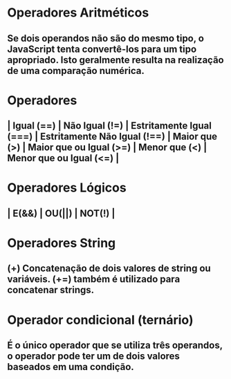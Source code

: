 # Operadores Aritméticos

## Se dois operandos não são do mesmo tipo, o JavaScript tenta convertê-los para um tipo apropriado. Isto geralmente resulta na realização de uma comparação numérica.

# Operadores

## | Igual (==) | Não Igual (!=) | Estritamente Igual (===) | Estritamente Não Igual (!==) | Maior que (>) | Maior que ou Igual (>=) | Menor que (<) | Menor que ou Igual (<=) |

# Operadores Lógicos

## | E(&&) | OU(||) | NOT(!) |

# Operadores String

## (+) Concatenação de dois valores de string ou variáveis. (+=) também é utilizado para concatenar strings.

# Operador condicional (ternário)

## É o único operador que se utiliza três operandos, o operador pode ter um de dois valores baseados em uma condição.